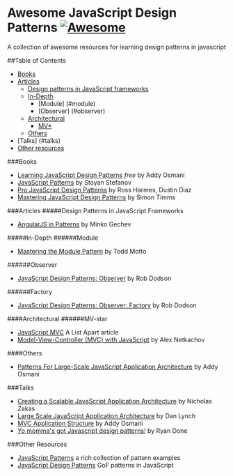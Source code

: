 # Awesome JavaScript Design Patterns [![Awesome](https://cdn.rawgit.com/sindresorhus/awesome/d7305f38d29fed78fa85652e3a63e154dd8e8829/media/badge.svg)](https://github.com/sindresorhus/awesome)
 A collection of awesome resources for learning design patterns in javascript

##Table of Contents
- [Books](#books)
- [Articles](#articles)
  - [Design patterns in JavaScript frameworks](#design-patterns-in-javascript-frameworks)
  - [In-Depth](#in-depth)
    - [Module] (#module)
    - [Observer] (#observer)
  - [Architectural](#architectural)
    - [MV*](#mv-star)
  - [Others](#others)
- [Talks] (#talks)
- [Other resources](#other-resources)
  
###Books
* [Learning JavaScript Design Patterns](http://openmymind.net/The-Little-Go-Book/) *free* by Addy Osmani
* [JavaScript Patterns](https://www.goodreads.com/book/show/9422683-javascript-patterns) by Stoyan Stefanov
* [Pro JavaScript Design Patterns](https://www.goodreads.com/book/show/1960593.Pro_JavaScript_Design_Patterns) by Ross Harmes, Dustin Diaz
* [Mastering JavaScript Design Patterns](https://www.goodreads.com/book/show/23847040-mastering-javascript-design-patterns---essential-solutions-for-effective) by Simon Timms

###Articles
#####Design Patterns in JavaScript Frameworks
* [AngularJS in Patterns](https://github.com/mgechev/angularjs-in-patterns) by Minko Gechev

#####In-Depth
######Module
* [Mastering the Module Pattern](https://toddmotto.com/mastering-the-module-pattern/) by Todd Motto

######Observer
* [JavaScript Design Patterns: Observer](http://robdodson.me/javascript-design-patterns-observer/) by Rob Dodson

######Factory
* [JavaScript Design Patterns: Observer: Factory](http://robdodson.me/javascript-design-patterns-factory/) by Rob Dodson

####Architectural
######MV-star
* [JavaScript MVC](http://alistapart.com/article/javascript-mvc) A List Apart article
* [Model-View-Controller (MVC) with JavaScript](https://alexatnet.com/articles/model-view-controller-mvc-javascript) by Alex Netkachov

####Others
* [Patterns For Large-Scale JavaScript Application Architecture](http://addyosmani.com/largescalejavascript/) by Addy Osmani

###Talks
* [Creating a Scalable JavaScript Application Architecture](https://youtu.be/b5pFv9NB9fs) by Nicholas Zakas
* [Large Scale JavaScript Application Architecture](https://youtu.be/kNrnRG1YgAQ) by Dan Lynch
* [MVC Application Structure](https://youtu.be/yIoPlBcW6XA) by Addy Osmani
* [Yo momma's got Javascript design patterns!](https://youtu.be/dMpp1_rJTXU) by Ryan Done

###Other Resources
* [JavaScript Patterns](https://github.com/shichuan/javascript-patterns) a rich collection of pattern examples
* [JavaScript Design Patterns](http://www.dofactory.com/javascript/design-patterns) GoF patterns in JavaScript
